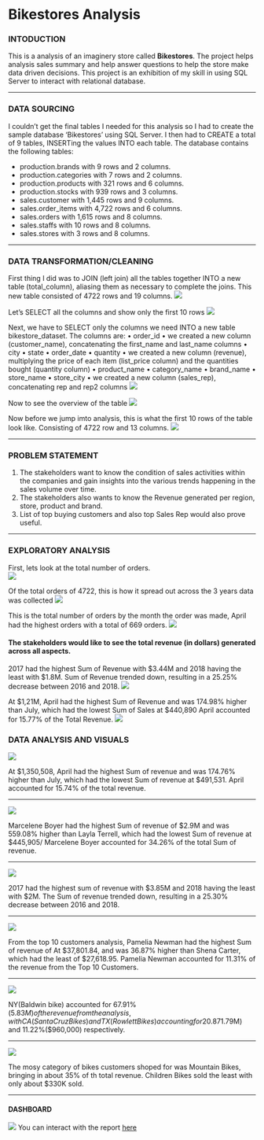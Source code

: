 # Bikestores Analysis

### INTODUCTION 

This is a analysis of an imaginery store called **Bikestores**. The project helps analysis sales summary and help answer questions to help the store make data driven decisions.
This project is an exhibition of my skill in using SQL Server to interact with relational database.

---
### DATA SOURCING

I couldn’t get the final tables I needed for this analysis so I had to create the sample database ‘Bikestores’ using SQL Server. I then had to CREATE a total of 9 tables, INSERTing  the values INTO each table. 
The database contains the following tables:

- production.brands with 9 rows and 2 columns.
-  production.categories with 7 rows and 2 columns.
-	production.products with 321 rows and 6 columns.
-	production.stocks with 939 rows and 3 columns.
-	sales.customer with 1,445 rows and 9 columns. 
-	sales.order_items with 4,722 rows and 6 columns.
-	sales.orders with 1,615 rows and 8 columns. 
-	sales.staffs with 10 rows and 8 columns. 
-	sales.stores with 3 rows and 8 columns.

---
### DATA TRANSFORMATION/CLEANING

First thing I did was to JOIN (left join) all the tables together INTO a new table (total_column), aliasing them as necessary to complete the joins. This new table consisted of 4722 rows and 19 columns.
![](create_total_column.jpg)

Let’s SELECT all the columns and show only the first 10 rows
![](total_column.jpg)

Next, we have to SELECT only the columns we need INTO a new table bikestore_dataset. The columns are:
•	order_id
•	we created a new column (customer_name), concatenating the first_name and last_name columns
•	city
•	state
•	order_date
•	quantity
•	we created a new column (revenue), multiplying the price of each item (list_price column) and the quantities bought (quantity column)
•	product_name
•	category_name
•	brand_name
•	store_name
•	store_city
•	we created a new column (sales_rep), concatenating rep and rep2 columns
![](create_bikestore.png)

Now to see the overview of the table
![](overview.png)

Now before we jump imto analysis, this is what the first 10 rows of the table look like. Consisting of 4722 row and 13 columns.
![](bikestore_dataset.png)

---
### PROBLEM STATEMENT
1.	The stakeholders want to know the condition of sales activities within the companies and gain insights into the various trends happening in the sales volume over time.
2.	The stakeholders also wants to know the Revenue generated per region, store, product and brand.
3.	List of top buying customers and also top Sales Rep would also prove useful.

---
### EXPLORATORY ANALYSIS 

First, lets look at the total number of orders.                                                                                   
![](total_orders.png)

Of the total orders of 4722, this is how it spread out across the 3 years data was collected 
![](total_orders_year.png)

This is the total number of orders by the month the order was made, April had the highest orders with a total of 669 orders. 
![](total_orders_month.png)

#### The stakeholders would like to see the total revenue (in dollars) generated across all aspects.

2017 had the highest Sum of Revenue with $3.44M and 2018 having the least with $1.8M. Sum of Revenue trended down, resulting in a 25.25% decrease between 2016 and 2018.
![](revenue_year.png)

At $1,21M, April had the highest Sum of Revenue and was 174.98% higher than July, which had the lowest Sum of Sales at $440,890
April accounted for 15.77% of the Total Revenue. 
![](revenue_month.png)





### DATA ANALYSIS AND VISUALS

![](revenue_by_month.jpg)

At $1,350,508, April had the highest Sum of revenue and was 174.76% higher than July, which had the lowest Sum of revenue at $491,531.  April accounted for 15.74% of the total revenue.

---
![](revenue_per_sales_rep.jpg)

Marcelene Boyer had the highest Sum of revenue of $2.9M and was 559.08% higher than Layla Terrell, which had the lowest Sum of revenue at $445,905/ Marcelene Boyer accounted for 34.26% of the total Sum of revenue.

---
![](revenue_by_year.jpg)

2017 had the highest sum of revenue with $3.85M and 2018 having the least with $2M. The Sum of revenue trended down, resulting in a 25.30% decrease between 2016 and 2018. 

---
![](top_10_customers.jpg)

From the top 10 customers analysis, Pamelia Newman had the highest Sum of revenue of At $37,801.84, and was 36.87% higher than Shena Carter, which had the least of $27,618.95. Pamelia Newman accounted for 11.31% of the revenue from the Top 10 Customers.

---
![](revenue_per_state.jpg)

NY(Baldwin bike) accounted for 67.91%($5.83M) of the revenue from the analysis, with CA(Santa Cruz Bikes) and TX(Rowlett Bikes) accounting for 20.87%($1.79M) and 11.22%($960,000) respectively.

---
![](revenue_per_categories.jpg)

The mosy category of bikes customers shoped for was Mountain Bikes, bringing in about 35% of th total revenue. Children Bikes sold the least with only about $330K sold.

---


#### DASHBOARD

![](dashboards.jpg)
You can interact with the report [here](https://app.powerbi.com/groups/me/reports/fc02f5bf-44f8-4f36-8964-570875ff335a/ReportSection)


